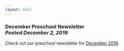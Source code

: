 ```yaml
---
layout: null
---
```


<h3 class="ui header">
  December Preschool Newsletter
  <div class="sub header">
    <i>Posted December 2, 2019</i>
  </div>
</h3>

Check out our preschool newsletter for
<a href="{{ site.baseurl }}/assets/newsletters/2019-2020/COH_December_2019_Newsletter.pdf">December 2019</a>.
